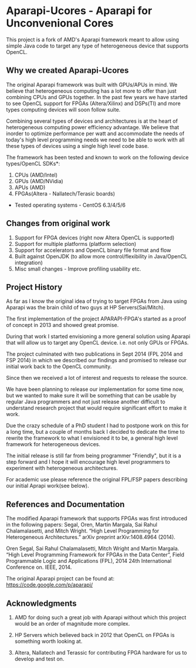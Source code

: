 
Aparapi-Ucores - Aparapi for Unconvenional Cores
================================================
This project is a fork of AMD's Aparapi framework meant to allow using simple Java code to target any type of heterogeneous device that supports OpenCL.

Why we created Aparapi-Ucores
-----------------------------
The original Aparapi framework was built with GPUs/APUs in mind. We believe that heterogeneous computing has a lot more to offer than just combining CPUs and GPUs together. In the past few years we have started to see OpenCL support for FPGAs (Altera/Xilinx) and DSPs(TI) and more types computing devices will soon follow suite. 

Combining several types of devices and architectures is at the heart of heterogeneous computing power efficiency advantage. We believe that inorder to optimize performance per watt and accommodate the needs of today's high level programming needs we need to be able to work with all these types of devices using a single high level code base.

The framework has been tested and known to work on the following device types/OpenCL SDKs*:
1. CPUs (AMD/Intel)
2. GPUs (AMD/NVidia)
2. APUs (AMD)
3. FPGAs(Altera - Nallatech/Terasic boards)

* Tested operating systems - CentOS 6.3/4/5/6

Changes from original work
-----------------------------------
1. Support for FPGA devices (right now Altera OpenCL is supported)
2. Support for multiple platforms (platform selection)
3. Support for accelerators and OpenCL binary file format and flow
3. Built against OpenJDK (to allow more control/flexibility in Java/OpenCL integration) 
4. Misc small changes - Improve profiling usability etc.

Project History 
---------------
As far as I know the original idea of trying to target FPGAs from Java using Aparapi was the brain child of two guys at HP Servers(Sai/Mitch). 

The first implementation of the project APARAPI-FPGA's started as a proof of concept in 2013 and showed great promise.

During that work I started envisioning a more general solution using Aparapi that will allow us to target any OpenCL device. i.e. not only GPUs or FPGAs.

The project culminated with two publications in Sept 2014 (FPL 2014 and FSP 2014) in which we described our findings and promised to release our initial work back to the OpenCL community.

Since then we received a lot of interest and requests to release the source. 

We have been planning to release our implementation for some time now, but we wanted to make sure it will be something that can be usable by regular Java programmers and not just release another difficult to understand research project that would require significant effort to make it work.  

Due the crazy schedule of a PhD student I had to postpone work on this for a long time, but a couple of months back I decided to dedicate the time to rewrite the framework to what I envisioned it to be, a general high level framework for heterogeneous devices. 

The initial release is still far from being programmer "Friendly", but it is a step forward and I hope it will encourage high level programmers to experiment with heterogeneous architectures.

For academic use please reference the original FPL/FSP papers describing our initial Aprapi work(see below).

References and Documentation
-----------------------------

The modified Aparapi framework that supports FPGAs was first introduced in the following papers:
Segal, Oren, Martin Margala, Sai Rahul Chalamalasetti, and Mitch Wright. “High Level Programming for Heterogeneous Architectures.” arXiv preprint arXiv:1408.4964 (2014).

Oren Segal, Sai Rahul Chalamalasetti, Mitch Wright and Martin Margala. “High Level Programming Framework for FPGAs in the Data Center”, Field Programmable Logic and Applications (FPL), 2014 24th International Conference on. IEEE, 2014.

The original Aparapi project can be found at: 
https://code.google.com/p/aparapi/


Acknowledgments
---------------
1. AMD for doing such a great job with Aparapi without which this project would be an order of magnitude more complex.

2. HP Servers which believed back in 2012 that OpenCL on FPGAs is something worth looking at.

3. Altera, Nallatech and Terassic for contributing FPGA hardware for us to develop and test on.









